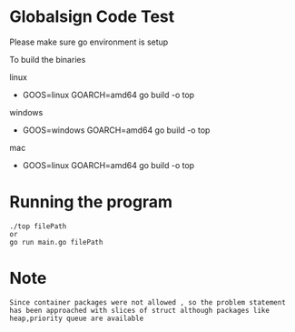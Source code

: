 # Globalsign Code Test

Please make sure go environment is setup

To build the binaries

  linux
  
  -  GOOS=linux GOARCH=amd64 go build -o top
  
  windows
  -  GOOS=windows GOARCH=amd64 go build -o top
  
  mac 
  -  GOOS=linux GOARCH=amd64 go build -o top

# Running the program

 ```
 ./top filePath
 or
 go run main.go filePath
 ```
 
 # Note

```
Since container packages were not allowed , so the problem statement has been approached with slices of struct although packages like heap,priority queue are available
```
